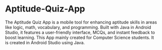 # Aptitude-Quiz-App
The Aptitude Quiz App is a mobile tool for enhancing aptitude skills in areas like logic, math, vocabulary, and programming. Built with Java in Android Studio, it features a user-friendly interface, MCQs, and instant feedback to boost learning.
This App mainly created for Computer Science students.
It is created in Android Studio using Java.
